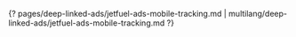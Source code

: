 {? pages/deep-linked-ads/jetfuel-ads-mobile-tracking.md | multilang/deep-linked-ads/jetfuel-ads-mobile-tracking.md ?}
